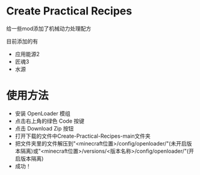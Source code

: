 # Create Practical Recipes

给一些mod添加了机械动力处理配方

目前添加的有

- 应用能源2
- 匠魂3
- 水源

# 使用方法
- 安装 OpenLoader 模组
- 点击右上角的绿色 Code 按键
- 点击 Download Zip 按钮
- 打开下载的文件中Create-Practical-Recipes-main文件夹
- 把文件夹里的文件解压到"<minecraft位置>/config/openloader/"(未开启版本隔离)或"<minecraft位置>/versions/<版本名称>/config/openloader/"(开启版本隔离)
- 成功！
